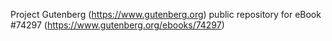 Project Gutenberg (https://www.gutenberg.org) public repository for eBook #74297 (https://www.gutenberg.org/ebooks/74297)
